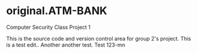 original.ATM-BANK
========

Computer Security Class Project 1

This is the source code and version control area for group 2's project. 
This is a test edit..
Another another test.
Test 123-mn
